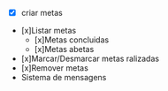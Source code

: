 -[x] criar metas
- [x]Listar metas
    - [x]Metas concluidas
    - [x]Metas abetas
- [x]Marcar/Desmarcar metas ralizadas
- [x]Remover metas
- Sistema de mensagens